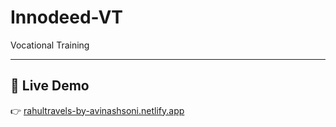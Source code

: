 # Innodeed-VT

Vocational Training
<hr>

## 🚀 Live Demo

👉 [rahultravels-by-avinashsoni.netlify.app](https://rahultravels-by-avinashsoni.netlify.app/)


